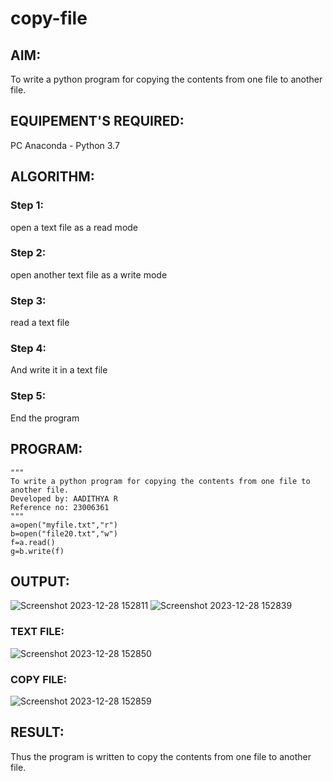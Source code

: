 # copy-file
## AIM:
To write a python program for copying the contents from one file to another file.
## EQUIPEMENT'S REQUIRED: 
PC
Anaconda - Python 3.7
## ALGORITHM: 
### Step 1:
open a text file as a read mode

### Step 2:
open another text file as a write mode

### Step 3:
read a text file

### Step 4:
And write it in a text file

### Step 5:
End the program

## PROGRAM:
```
"""
To write a python program for copying the contents from one file to another file.
Developed by: AADITHYA R
Reference no: 23006361
"""
a=open("myfile.txt","r")
b=open("file20.txt","w")
f=a.read()
g=b.write(f)
```

## OUTPUT:
![Screenshot 2023-12-28 152811](https://github.com/Aadithya2201/copy-file/assets/145917810/33a21fc7-fe7d-4650-9862-4e2c8e43d820)
![Screenshot 2023-12-28 152839](https://github.com/Aadithya2201/copy-file/assets/145917810/5775e283-ef15-4760-a61f-2351a04e6eea)

### TEXT FILE:
![Screenshot 2023-12-28 152850](https://github.com/Aadithya2201/copy-file/assets/145917810/4a8a8f31-e8e3-4ef2-a8ef-d9ee32a4c9d4)

### COPY FILE:
![Screenshot 2023-12-28 152859](https://github.com/Aadithya2201/copy-file/assets/145917810/7fb154bf-85c6-4915-a116-3062368277d4)


## RESULT:
Thus the program is written to copy the contents from one file to another file.
